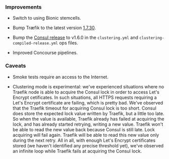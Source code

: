 ### Improvements

- Switch to using Bionic stemcells.

- Bump Træfik to the latest version [1.7.30](https://github.com/containous/traefik/releases/tag/v1.7.30).

- Bump the [Consul release](https://github.com/gstackio/gk-consul-boshrelease) to v1.6.0 in the `clustering.yml` and `clustering-compiled-release.yml` ops files.

- Improved Concourse pipelines.


### Caveats

- Smoke tests require an access to the Internet.

- Clustering mode is experimental: we've experienced situations where no Traefik node is able to acquire the Consul lock in order to access Let's Encrypt cetificates. In such situations, all HTTPS requests requiring a Let's Encrypt certificate are failing, which is pretty bad. We've observed that the Traefik timeout for acquiring Consul lock is too short. Consul does store the expected lock value written by Traefik, but a little too late. So when the value is available, Traefik already has failed at acquiring the lock, and has already started retrying, writing a new value. Traefik won't be able to read the new value back because Consul is still late. Lock acquiring will fail again. Traefik will be able to read this new value only during the next retry. All in all, with enough Let's Encrypt certificates stored (we haven't identified any precise threshold yet), we've observed an infinite loop while Traefik fails at acquiring the Consul lock.
